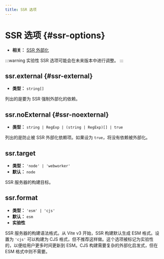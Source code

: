 ```yaml
---
title: SSR 选项
---
```

# SSR 选项 {#ssr-options}

- **相关：** [SSR 外部化](/guide/ssr#ssr-externals)

:::warning 实验性
SSR 选项可能会在未来版本中进行调整。
:::

## ssr.external {#ssr-external}

- **类型：** `string[]`

列出的是要为 SSR 强制外部化的依赖。

## ssr.noExternal {#ssr-noexternal}

- **类型：** `string | RegExp | (string | RegExp)[] | true`

列出的是防止被 SSR 外部化依赖项。如果设为 `true`，将没有依赖被外部化。

## ssr.target

- **类型：** `'node' | 'webworker'`
- **默认：** `node`

SSR 服务器的构建目标。

## ssr.format

- **类型：** `'esm' | 'cjs'`
- **默认：** `esm`
- **实验性**

SSR 服务器的构建语法格式。从 Vite v3 开始，SSR 构建默认生成 ESM 格式。设置为 `'cjs'` 可以构建为 CJS 格式，但不推荐这样做。这个选项被标记为实验性的，以便给用户更多时间更新到 ESM。CJS 构建需要复杂的外部化启发式，但在ESM 格式中则不需要。
